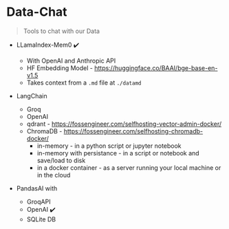 # Data-Chat

> Tools to chat with our Data

* LLamaIndex-Mem0 ✔️
    * With OpenAI and Anthropic API
    * HF Embedding Model - https://huggingface.co/BAAI/bge-base-en-v1.5
    * Takes context from a `.md` file at `./datamd`

* LangChain
    * Groq
    * OpenAI
    * qdrant - https://fossengineer.com/selfhosting-vector-admin-docker/
    * ChromaDB -  https://fossengineer.com/selfhosting-chromadb-docker/
        * in-memory - in a python script or jupyter notebook
        * in-memory with persistance - in a script or notebook and save/load to disk
        * in a docker container - as a server running your local machine or in the cloud

* PandasAI with 
    * GroqAPI
    * OpenAI ✔️
    * SQLite DB
